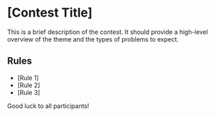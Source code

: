 # [Contest Title]

This is a brief description of the contest. It should provide a high-level overview of the theme and the types of problems to expect.

## Rules

- [Rule 1]
- [Rule 2]
- [Rule 3]

Good luck to all participants!
